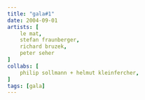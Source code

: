 ```yaml
---
title: "gala#1"
date: 2004-09-01
artists: [
    le mat,
    stefan fraunberger,
    richard bruzek,
    peter seher
]
collabs: [
    philip sollmann + helmut kleinfercher,
]
tags: [gala]
---
```


